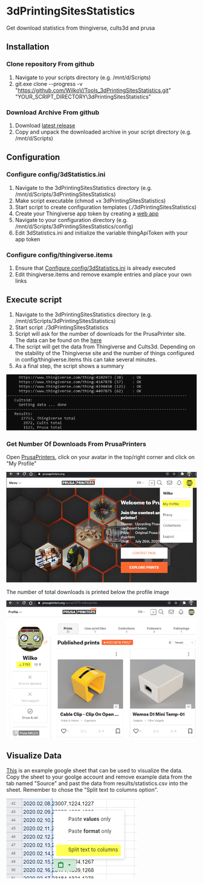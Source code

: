 # 3dPrintingSitesStatistics

Get download statistics from thingiverse, cults3d and prusa

## Installation

### Clone repository From github

1. Navigate to your scripts directory (e.g. /mnt/d/Scripts)
2. git.exe clone --progress -v "https://github.com/WilkoV/Tools_3dPrintingSitesStatistics.git" "YOUR_SCRIPT_DIRECTORY\3dPrintingSitesStatistics"

### Download Archive From github

1. Download [latest release](https://github.com/WilkoV/Tools_3dPrintingSitesStatistics/releases)
2. Copy and unpack the downloaded archive in your script directory (e.g. /mnt/d/Scripts)

## Configuration

### Configure config/3dStatistics.ini

1. Navigate to the 3dPrintingSitesStatistics directory (e.g. /mnt/d/Scripts/3dPrintingSitesStatistics)
2. Make script executable (chmod +x 3dPrintingSitesStatistics)
3. Start script to create configuration templates (./3dPrintingSitesStatistics)
4. Create your Thingiverse app token by creating a [web app](https://www.thingiverse.com/apps/create)
5. Navigate to your configuration directory (e.g. /mnt/d/Scripts/3dPrintingSitesStatistics/config)
6. Edit 3dStatistics.ini and initialize the variable thingApiToken with your app token

### Configure config/thingiverse.items

1. Ensure that [Configure config/3dStatistics.ini](#Configure-config/3dStatistics.ini) is already executed
2. Edit thingiverse.items and remove example entries and place your own links

## Execute script

1. Navigate to the 3dPrintingSitesStatistics directory (e.g. /mnt/d/Scripts/3dPrintingSitesStatistics)
2. Start script ./3dPrintingSitesStatistics
3. Script will ask for the number of downloads for the PrusaPrinter site. The data can be found on the [here](Get-Number-Of-Downloads-From-PrusaPrinters)
4. The script will get the data from Thingiverse and Cults3d. Depending on the stability of the Thingiverse site and the number of things configured in config/thingiverse.items this can take several minutes.
5. As a final step, the script shows a summary

![Script summary](doc/summary.png)

### Get Number Of Downloads From PrusaPrinters

Open [PrusaPrinters](https://www.prusaprinters.org/), click on your avatar in the top/right corner and click on "My Profile"

![Prusa Printers](doc/PrusaPrinters.png)

The number of total downloads is printed below the profile image

![Prusa Printers Profile](doc/PrusaPrintersProfile.png)

## Visualize Data

[This](https://docs.google.com/spreadsheets/d/1G0BuWeprStKeENTARQpzT7mMXFmpkBT05Sm_zNOfY4M/edit?usp=sharing) is an example google sheet that can be used to visualize the data. Copy the sheet to your goolge account and remove example data from the tab named "Source" and past the data from results/statistics.csv into the sheet. Remember to chose the "Split text to columns option".

![Split text to columns option](/doc/splitTextToColumns.png)
